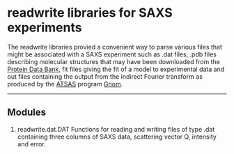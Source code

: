 # readwrite libraries for SAXS experiments
    
The readwrite libraries provied a convenient way to parse various files that might be associated with a SAXS experiment such as .dat files, .pdb files describing molecular structures that may have been downloaded from the [Protein Data Bank](https://www.rcsb.org/), fit files giving the fit of a model to experimental data and out files containing the output from the indirect Fourier transform as produced by the [ATSAS](https://www.embl-hamburg.de/biosaxs/software.html) program [Gnom](https://www.embl-hamburg.de/biosaxs/gnom.html).

---

## Modules

1. readwrite.dat.DAT
Functions for reading and writing files of type .dat containing three columns of SAXS data, scattering vector Q, intensity and error.
